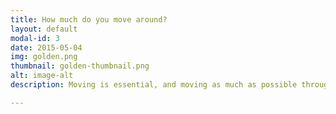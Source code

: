 ```yaml
---
title: How much do you move around?
layout: default
modal-id: 3
date: 2015-05-04
img: golden.png
thumbnail: golden-thumbnail.png
alt: image-alt
description: Moving is essential, and moving as much as possible throughout the day solves for a number of the health problems associated with sitting too much, repetitive movement ailments and other symptoms of technology overuse.

---
```

